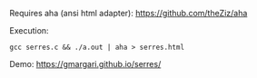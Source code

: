 Requires aha (ansi html adapter):
https://github.com/theZiz/aha

Execution:
```
gcc serres.c && ./a.out | aha > serres.html
```

Demo: https://gmargari.github.io/serres/
